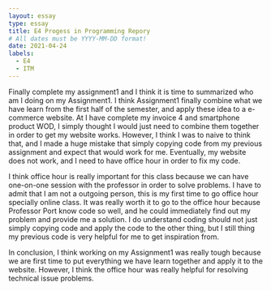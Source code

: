 ```yaml
---
layout: essay
type: essay
title: E4 Progess in Programming Repory
# All dates must be YYYY-MM-DD format!
date: 2021-04-24
labels:
  - E4 
  - ITM
---
```

Finally complete my assignment1 and I think it is time to summarized who am I doing on my Assignment1. I think Assignment1 finally combine what we have learn from the first half of the semester, and apply these idea to a e-commerce website. At I have complete my invoice 4 and smartphone product WOD, I simply thought I would just need to combine them together in order to get my website works. However, I think I was to naive to think that, and I made a huge mistake that simply copying code from my previous assignment and expect that would work for me. Eventually, my website does not work, and I need to have office hour in order to fix my code.

I think office hour is really important for this class because we can have one-on-one session with the professor in order to solve problems. I have to admit that I am not a outgoing person, this is my first time to go office hour specially online class. It was really worth it to go to the office hour because Professor Port know code so well, and he could immediately find out my problem and provide me a solution. I do understand coding should not just simply copying code and apply the code to the other thing, but I still thing my previous code is very helpful for me to get inspiration from. 

In conclusion, I think working on my Assignment1 was really tough because we are first time to put everything we have learn together and apply it to the website. However, I think the office hour was really helpful for resolving technical issue problems.  
